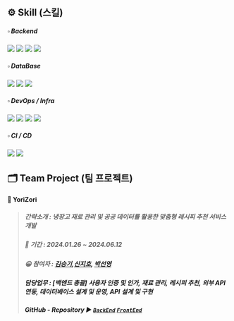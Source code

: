 ## ⚙️ Skill (스킬)

#####  ▫️ Backend

<img src="https://img.shields.io/badge/java-007396?style=for-the-badge&logo=java&logoColor=white"> 
<img src="https://img.shields.io/badge/spring-6DB33F?style=for-the-badge&logo=spring&logoColor=white">
<img src="https://img.shields.io/badge/springboot-6DB33F?style=for-the-badge&logo=springboot&logoColor=white">
<img src="https://img.shields.io/badge/springsecurity-6DB33F?style=for-the-badge&logo=springsecurity&logoColor=white">


#####  ▫️ DataBase

<img src="https://img.shields.io/badge/mysql-4479A1?style=for-the-badge&logo=mysql&logoColor=white"> 
<img src="https://img.shields.io/badge/mongoDB-47A248?style=for-the-badge&logo=MongoDB&logoColor=white">
<img src="https://img.shields.io/badge/amazonrds-527FFF?style=for-the-badge&logo=amazonrds&logoColor=white">

#####  ▫️ DevOps / Infra

<img src="https://img.shields.io/badge/Amazon%20EC2-FF9900?style=for-the-badge&logo=Amazon%20EC2&logoColor=white">
<img src="https://img.shields.io/badge/Amazon%20S3-569A31?style=for-the-badge&logo=Amazon%20S3&logoColor=white">
<img src="https://img.shields.io/badge/Git-F05032?style=for-the-badge&logo=Git&logoColor=white">
<img src="https://img.shields.io/badge/docker-%230db7ed.svg?style=for-the-badge&logo=docker&logoColor=white"> 

#####  ▫️ CI / CD

<img src="https://img.shields.io/badge/githubactions-2088FF?style=for-the-badge&logo=githubactions&logoColor=white">
<img src="https://img.shields.io/badge/jenkins-D24939?style=for-the-badge&logo=jenkins&logoColor=white">



## 🗂️ Team Project (팀 프로젝트)

#### 📱 YoriZori
> 
> ##### 간략소개 : 냉장고 재료 관리 및 공공 데이터를 활용한 맞춤형 레시피 추천 서비스 개발
> 
> ##### 📆 기간 : 2024.01.26 ~ 2024.06.12
>
> ##### 😀 참여자 : <a href="https://github.com/seunggi99">김승기<a>,<a href="https://github.com/zzihoos">신지호<a>, <a href="https://github.com/psun0610">박선영<a>
>
> ##### 담당업무 : [백엔드 총괄] 사용자 인증 및 인가, 재료 관리, 레시피 추천, 외부 API 연동, 데이터베이스 설계 및 운영, API 설계 및 구현
>  
> ##### GitHub - Repository ▶  <a href="https://github.com/seunggi99/YoriZori">`BackEnd`<a> <a href="https://github.com/zzihoos/cookingcooking">`FrontEnd`<a>

